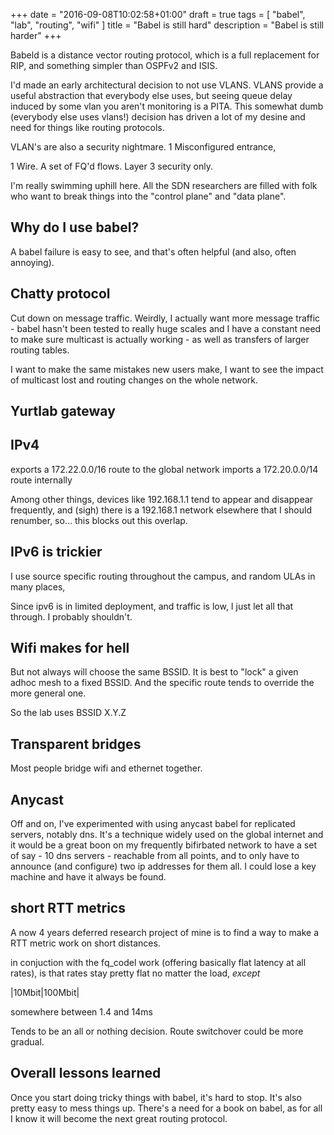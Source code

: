 +++
date = "2016-09-08T10:02:58+01:00"
draft = true
tags = [ "babel", "lab", "routing", "wifi" ]
title = "Babel is still hard"
description = "Babel is still harder"
+++

Babeld is a distance vector routing protocol, which is a full
replacement for RIP, and something simpler than OSPFv2 and ISIS.

I'd made an early architectural decision to not use VLANS. VLANS
provide a useful abstraction that everybody else uses, but seeing
queue delay induced by some vlan you aren't monitoring is a PITA. This
somewhat dumb (everybody else uses vlans!) decision has driven a lot
of my desine and need for things like routing protocols.

VLAN's are also a security nightmare. 1 Misconfigured entrance,

1 Wire. A set of FQ'd flows. Layer 3 security only.

I'm really swimming uphill here. All the SDN researchers are filled
with folk who want to break things into the "control plane" and "data
plane".

## Why do I use babel?

A babel failure is easy to see, and that's often helpful (and also,
often annoying).

## Chatty protocol

Cut down on message traffic. Weirdly, I actually want more
message traffic - babel hasn't been tested to really huge scales and I
have a constant need to make sure multicast is actually working - as well as transfers of larger routing tables.

I want to make the same mistakes new users make, I want to see the
impact of multicast lost and routing changes on the whole network.

## Yurtlab gateway

## IPv4

exports a 172.22.0.0/16 route to the global network
imports a 172.20.0.0/14 route internally

Among other things, devices like 192.168.1.1 tend to appear and disappear frequently, and (sigh) there is a 192.168.1
network elsewhere that I should renumber, so... this blocks out this overlap.

## IPv6 is trickier

I use source specific routing throughout the campus, and random ULAs in many places,

Since ipv6 is in limited deployment, and traffic is low, I just let all that through. I probably shouldn't.

## Wifi makes for hell

But not always will choose the same BSSID. It is best to "lock" a given adhoc mesh to a fixed BSSID.
And the specific route tends to override the more general one.

So the lab uses BSSID X.Y.Z

## Transparent bridges

Most people bridge wifi and ethernet together.

## Anycast

Off and on, I've experimented with using anycast babel for replicated
servers, notably dns. It's a technique widely used on the global
internet and it would be a great boon on my frequently bifirbated
network to have a set of say - 10 dns servers - reachable from all
points, and to only have to announce (and configure) two ip addresses
for them all. I could lose a key machine and have it always be found.

## short RTT metrics

A now 4 years deferred research project of mine is to find a way to make a RTT metric work on short distances.

in conjuction with the fq_codel work (offering basically flat latency at all rates), is that rates stay pretty
flat no matter the load, *except*

|10Mbit|100Mbit|

somewhere between 1.4 and 14ms

Tends to be an all or nothing decision. Route switchover could be more gradual.

## Overall lessons learned

Once you start doing tricky things with babel, it's hard to stop. It's also pretty easy to mess things up.
There's a need for a book on babel, as for all I know it will become the
next great routing protocol.
